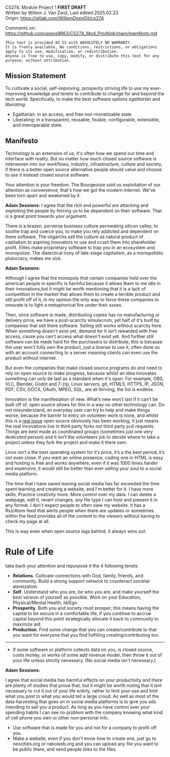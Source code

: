 CS274: Module Project 1 **FIRST DRAFT** <br>
Written by Willem J. Van Zwol, Last edited 2025.02.23 <br>
Origin: https://gitlab.com/WillemDoesGit/cs274

Comments on:  https://github.com/asess9863/CS274_Mod_Pro/blob/main/manifesto.md

```pretext
This text is provided AS IS with ABSOLUTELY NO WARRANTY.
It is freely available, No conditions, restrictions, or obligations apply to its use, modification, or redistribution.
Anyone is free to use, copy, modify, or distribute this text for any purpose, without attribution.
```

## Mission Statement
To cultivate a social, self-improving, prosperity striving life to use my ever-improving knowledge and tenets to contribute to change for and beyond the tech world. Specifically, to make the best software options *egalitarian* and *liberating*.
 - Egalitarian: in an access, and free non-monetizable state 
 - Liberating: in a transparent, reusable, fixable, configurable, extensible, and interoperable state.

## Manifesto
Technology is an extension of us, it's often how we spend our time and interface with reality. But no matter how much closed source software is interwoven into our workflows, industry, infrastructure, culture and society, if there is a better open source alternative people should value and choose to use it instead closed source software. 

Your attention is your freedom.
The Bourgeoisie sold us exploitation of our attention as convenience, that's how we got the modern internet. We've been torn apart and weakened by it.

**Adam Sessions:**
    I agree that the rich and powerful are attacking and exploiting the people by forcing us to be dependent on their software. That is a great point towards your argument.


There is a brazen, perverse business culture permeating silicon valley; to soothe trap and coerce you, to make you rely addicted and dependent on there software. The oligarchs sell the culture as natural product of capitalism to aspiring innovators to use and crush them into shareholder profit. Elites make proprietary software to trap you in an ecosystem and monopolize. The dialectical irony of late-stage capitalism, as a monopolistic plutocracy, makes me sick.

**Adam Sessions:**

Although I agree that the monopoly that certain companies hold over the american people in specific is harmful because it allows them to me idle in their innovations,but it might be worth mentioning that it is a lack of competition in the market that allows them to create a terrible product and still profit off of it, in my opinion the only way to force these companies to innovate is to light a metaphorical fire under their asses.

Then, once software is made, distributing copies has no manufacturing or delivery price, we have a post-scarcity simulacrum, yet half of it's built by companies that sell there software.
Selling still works without scarcity here. When something doesn't exist yet, demand for it isn't rewarded with free access, cause you can't access what doesn't exist yet. And further still software can be made hard for the purchasers to distribute, this is because the user won't fully own the product, just a license to use it, often done so with an account connecting to a server meaning clients can even use the product without internet.

But even the companies that make closed source programs do and need to rely on open source to make progress, because whilst an idea innovates something can only be last as a standard when it's open. For example, OBS, VLC, Blender, Godot and 7-zip, Linux servers, git, HTML5, HTTPS, IP, JSON, PDF, CSV, DOCX, OAuth, MPEG, SQL, are all thriving, the list is endless.



Innovation is the manifestation of new. What’s new won’t last if it can’t be built off of, open source allows for this in a way no other technology can. 
Do not misunderstand, an everyday user can try to help and make things worse, because the barrier to entry on volunteer work is none, and whilst this is a [real issue](https://gist.github.com/g1eny0ung/9e7d4d0f72547a8d156452e76fa8f7a3) open source obviously has been working, it just means the real innovations live in third party forks not third party pull requests. Things are best made as coordinated groups (sometimes just one very *dedicated* person) and it isn't the volunteers job to decide where to take a project unless they fork the project and make it there own. 

Linux isn’t a the best operating system for it’s price, it’s a the best period, it’s not even close. If you want an online presence, coding one in HTML is easy and hosting is free and works anywhere, even if it was 1000 times harder and expensive, it would still be better than ever selling your soul to a social media platform. 

The time that I have saved leaving social media has far exceeded the time spent learning and creating a website, and I'm better for it. I have more skills, Practice creativity more. More control over my data. I can delete a webpage, edit it, revert changes, any file type I can host and present it in any format.
I don't expect people to often view my website, it has a Rss/Atom feed that alerts people when there are updates or sometimes within the feed provides all of the content to the viewers without having to check my page at all.

This is way even when open source lags behind, it always wins out.

# Rule of Life
take back your attention and repurpose it the 4 following tenets
 - **Relations**. Cultivate connections with God, family, friends, and community. Build a strong support network to counteract societal atomization.
 - **Self**. Understand who you are, be who you are, and make yourself the best version of yourself as possible. Work on your Education, Physical/Mental Health, Id/Ego.
 - **Prosperity**. Both you and society must prosper, this means having the capital to be secure in a comfortable life, if you continue to accrue capital beyond this point strategically allocate it back to community to maximize aid.
 - **Production**. Find some change that you can create/contribute to that you want for everyone that you find fulfilling creating/contributing too.
---
 - If some software or platform collects data on you, is closed source, costs money, or works of some add revenue model, then throw it out of your life unless strictly necessary. (No social media isn't necessary.)

**Adam Sessions:**

I agree that social media has harmful effects on your productivity and there are plenty of studies that prove that, but it might be worth noting that it isnt necessary to cut it out of your life entirly, rather to limit your use and limit what you post to what you would tell a large croud. As well as most of the data harvesting that goes on in social media platforms is to give you ads intending to sell you a product. As long as you have control over your spending habits I can see no problem with the company knowing what kind of cell phone you own or other non-personal info.

 - Use software that is made for you and not for a company to profit off you.
 - Make a website, even if you don't know how to create one, just go to neocities.org or nekoweb.org and you can upload any file you want to be public there, and send people links to the files.